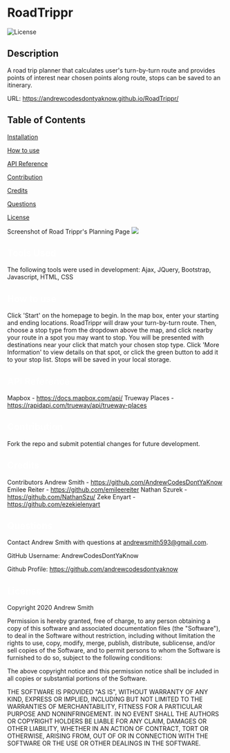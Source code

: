 # RoadTrippr
  ![License](https://img.shields.io/badge/License-MIT-yellow.svg)
  ## Description
  A road trip planner that calculates user's turn-by-turn route and provides points of interest near chosen points along route, stops can be saved to an itinerary.

  URL: https://andrewcodesdontyaknow.github.io/RoadTrippr/
  
  ## Table of Contents

  <a href='#Tools Used'>Installation</a>

  <a href='#How to use'>How to use</a>
  
  <a href='#API Reference'>API Reference</a>
  
  <a href='#Contribution'>Contribution</a>

  <a href='#Credits'>Credits</a>

  <a href='#Questions'>Questions</a>
  
  <a href='#License'>License</a>
  
  Screenshot of Road Trippr's Planning Page
 <img src="https://raw.githubusercontent.com/NathanSzu/RoadTrippr/master/Assets/roadTripprSS.png">


  ## <a id='Tools Used' style='color:white;'>Tools Used</a>
  The following tools were used in development: Ajax, JQuery, Bootstrap, Javascript, HTML, CSS

  ## <a id='How to use' style='color:white;'>How to use</a>
  Click 'Start' on the homepage to begin. In the map box, enter your starting and ending locations. RoadTrippr will draw your turn-by-turn route. Then, choose a stop type from the dropdown above the map, and click nearby your route in a spot you may want to stop. You will be presented with destinations near your click that match your chosen stop type. Click 'More Information' to view details on that spot, or click the green button to add it to your stop list. Stops will be saved in your local storage.
  
  ## <a id='API Reference' style='color:white;'>API Reference</a>
Mapbox - https://docs.mapbox.com/api/
Trueway Places - https://rapidapi.com/trueway/api/trueway-places

  ## <a id='Contribution' style='color:white;'>Contribution</a>
  Fork the repo and submit potential changes for future development.
  
  ## <a id='Credits' style='color:white;'>Credits</a>
Contributors
Andrew Smith - https://github.com/AndrewCodesDontYaKnow
Emilee Reiter - https://github.com/emileereiter
Nathan Szurek - https://github.com/NathanSzu/
Zeke Enyart - https://github.com/ezekielenyart

  
  ## <a id='Questions' style='color:white;'>Questions</a>
  Contact Andrew Smith with questions at andrewsmith593@gmail.com.

  GitHub Username: AndrewCodesDontYaKnow

  Github Profile: <a href='https://github.com/andrewcodesdontyaknow'>https://github.com/andrewcodesdontyaknow</a>
  
 
 ## <a id='License' style='color:white;'>License</a>
Copyright 2020 Andrew Smith

Permission is hereby granted, free of charge, to any person obtaining a copy of this software and associated documentation files (the "Software"), to deal in the Software without restriction, including without limitation the rights to use, copy, modify, merge, publish, distribute, sublicense, and/or sell copies of the Software, and to permit persons to whom the Software is furnished to do so, subject to the following conditions:

The above copyright notice and this permission notice shall be included in all copies or substantial portions of the Software.

THE SOFTWARE IS PROVIDED "AS IS", WITHOUT WARRANTY OF ANY KIND, EXPRESS OR IMPLIED, INCLUDING BUT NOT LIMITED TO THE WARRANTIES OF MERCHANTABILITY, FITNESS FOR A PARTICULAR PURPOSE AND NONINFRINGEMENT. IN NO EVENT SHALL THE AUTHORS OR COPYRIGHT HOLDERS BE LIABLE FOR ANY CLAIM, DAMAGES OR OTHER LIABILITY, WHETHER IN AN ACTION OF CONTRACT, TORT OR OTHERWISE, ARISING FROM, OUT OF OR IN CONNECTION WITH THE SOFTWARE OR THE USE OR OTHER DEALINGS IN THE SOFTWARE.
  

  <!-- Email: andrewsmith593@gmail.com -->



